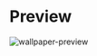 # Preview
![wallpaper-preview](https://github.com/drewmarsh/raindrops-simulation/assets/78824781/6f0fb3f2-b644-4767-9aa9-57ef2d610c7e)
